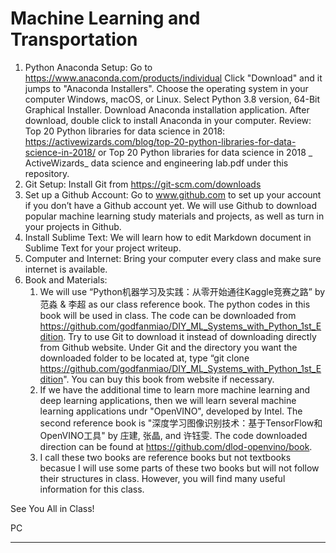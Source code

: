 
# **Machine Learning and Transportation** 



1.	Python Anaconda Setup: 
Go to https://www.anaconda.com/products/individual
Click "Download" and it jumps to "Anaconda Installers". Choose the operating system in your computer Windows, macOS, or Linux. Select Python 3.8 version, 64-Bit Graphical Installer. Download Anaconda installation application. After download, double click to install Anaconda in your computer.
Review: Top 20 Python libraries for data science in 2018: https://activewizards.com/blog/top-20-python-libraries-for-data-science-in-2018/ or Top 20 Python libraries for data science in 2018 _ ActiveWizards_ data science and engineering lab.pdf under this repository.
2.	Git Setup: 
Install Git from https://git-scm.com/downloads
3.	Set up a Github Account: 
    Go to www.github.com to set up your account if you don’t have a Github account yet. We will use Github to download popular machine learning study materials and projects, as well as turn in your projects in Github. 
4.	Install Sublime Text: 
    We will learn how to edit Markdown document in Sublime Text for your project writeup. 
5.	Computer and Internet: 
    Bring your computer every class and make sure internet is available.
6.	Book and Materials: 
    1. We will use “Python机器学习及实践：从零开始通往Kaggle竞赛之路” by 范淼 & 李超 as our class reference book. The python codes in this book will be used in class. The code can be downloaded from https://github.com/godfanmiao/DIY_ML_Systems_with_Python_1st_Edition. Try to use Git to download it instead of downloading directly from Github website. Under Git and the directory you want the downloaded folder to be located at, type 
    “git clone https://github.com/godfanmiao/DIY_ML_Systems_with_Python_1st_Edition". You can buy this book from website if necessary.
    2. If we have the additional time to learn more machine learning and deep learning applications, then we will learn several machine learning applications undr "OpenVINO", developed by Intel. The second reference book is "深度学习图像识别技术：基于TensorFlow和OpenVINO工具" by 庄建, 张晶, and 许钰雯. The code downloaded direction can be found at https://github.com/dlod-openvino/book.
    3. I call these two books are reference books but not textbooks becasue I will use some parts of these two books but will not follow their structures in class. However, you will find many useful information for this class.  

See You All in Class!

PC



---
